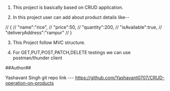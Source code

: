 1. This project is basically based on CRUD application.

2. In this project user can add about product details like--

// {
//   "name":"rice",
//   "price":50,
//   "quantity":200,
//   "isAvailable":true,
//   "deliveryAddress":"rampur"
// }

3. This Project follow MVC structure.


4. For GET,PUT,POST,PATCH,DELETE testings we can use postman/thunder client

##Author##

Yashavant Singh
git repo link --- https://github.com/Yashavant0707/CRUD-operation-on-products




